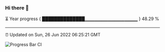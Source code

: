 ### Hi there 👋

⏳ Year progress { ██████████████▁▁▁▁▁▁▁▁▁▁▁▁▁▁▁▁ } 48.29 %

---

⏰ Updated on Sun, 26 Jun 2022 06:25:21 GMT

![Progress Bar CI](https://github.com/ZhaoGui/ZhaoGui/workflows/Progress%20Bar%20CI/badge.svg)
